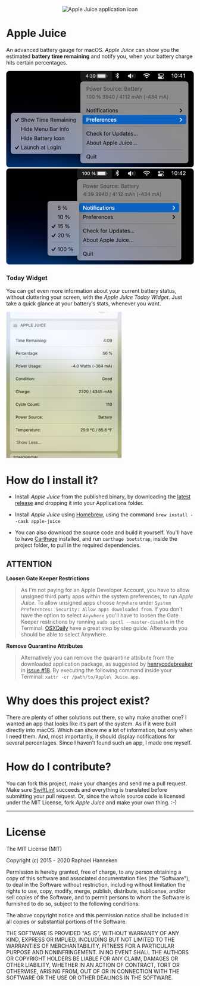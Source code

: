 <p align="center">
    <img src="https://github.com/raphaelhanneken/apple-juice/blob/master/applejuice.png" alt="Apple Juice application icon" width="200">
</p>

# Apple Juice #
An advanced battery gauge for macOS. *Apple Juice* can show you the estimated __battery time remaining__ and notify you, when your battery charge hits certain percentages.

![Apple Juice Appmenu](screenshot_appmenu.png)
![Apple Juice Notifications](screenshot_notifications.png)

### Today Widget ###

You can get even more information about your current battery status, without cluttering your screen, with the *Apple Juice Today Widget*. Just take a quick glance at your battery’s stats, whenever you want.

![Apple Juice Today Widget](screenshot_today.png)

# How do I install it? #

* Install *Apple Juice* from the published binary, by downloading the [latest release](https://github.com/raphaelhanneken/apple-juice/releases/latest) and dropping it into your Applications folder.

* Install *Apple Juice* using [Homebrew](https://brew.sh/), using the command `brew install --cask apple-juice`

* You can also download the source code and build it yourself. You'll have to have [Carthage](https://github.com/Carthage/Carthage) installed, and run `carthage bootstrap`, inside the project folder, to pull in the required dependencies.

## ATTENTION ##
__Loosen Gate Keeper Restrictions__
> As I'm not paying for an Apple Developer Account, you have to allow unsigned third party apps within the system preferences, to run *Apple Juice*. To allow unsigned apps choose `Anywhere` under `System Preferences: Security: Allow apps downloaded from`. If you don't have the option to select `Anywhere` you'll have to loosen the Gate Keeper restrictions by running `sudo spctl --master-disable` in the Terminal. [OSXDaily](http://osxdaily.com/2016/09/27/allow-apps-from-anywhere-macos-gatekeeper/) have a great step by step guide. Afterwards you should be able to select Anywhere.

__Remove Quarantine Attributes__
> Alternatively you can remove the quarantine attribute from the downloaded application package, as suggested by [henrycodebreaker](https://github.com/henrycodebreaker) in [issue #18](https://github.com/raphaelhanneken/apple-juice/issues/18). By executing the following command inside your Terminal: `xattr -cr /path/to/Apple\ Juice.app`.

# Why does this project exist? #
There are plenty of other solutions out there, so why make another one? I wanted an app that looks like it’s part of the system. As if it were built directly into macOS. Which can show me a lot of information, but only when I need them. And, most importantly, it should display notifications for several percentages. Since I haven’t found such an app, I made one myself.

# How do I contribute? #
You can fork this project, make your changes and send me a pull request. Make sure [SwiftLint](https://github.com/realm/SwiftLint) succeeds and everything is translated before submitting your pull request. Or, since the whole source code is licensed under the MIT License, fork *Apple Juice* and make your own thing. :-)

__________

# License #
The MIT License (MIT)

Copyright (c) 2015 - 2020 Raphael Hanneken

Permission is hereby granted, free of charge, to any person obtaining a copy of this software and associated documentation files (the "Software"), to deal in the Software without restriction, including without limitation the rights to use, copy, modify, merge, publish, distribute, sublicense, and/or sell copies of the Software, and to permit persons to whom the Software is furnished to do so, subject to the following conditions:

The above copyright notice and this permission notice shall be included in all copies or substantial portions of the Software.

THE SOFTWARE IS PROVIDED "AS IS", WITHOUT WARRANTY OF ANY KIND, EXPRESS OR IMPLIED, INCLUDING BUT NOT LIMITED TO THE WARRANTIES OF MERCHANTABILITY, FITNESS FOR A PARTICULAR PURPOSE AND NONINFRINGEMENT. IN NO EVENT SHALL THE AUTHORS OR COPYRIGHT HOLDERS BE LIABLE FOR ANY CLAIM, DAMAGES OR OTHER LIABILITY, WHETHER IN AN ACTION OF CONTRACT, TORT OR OTHERWISE, ARISING FROM, OUT OF OR IN CONNECTION WITH THE SOFTWARE OR THE USE OR OTHER DEALINGS IN THE SOFTWARE.

